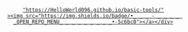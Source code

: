 <div align="center"><a href=
    
    "https://HelloWorld096.github.io/basic-tools/"
    ><img src="https://img.shields.io/badge/•_‎ _‎ _‎ - _ _‎ _ _‎‎ _OPEN_REPO_MENU_‎ _‎ _‎ _‎‎ _ _‎ _ _‎‎ _•-5c6bc0"></a></div>
